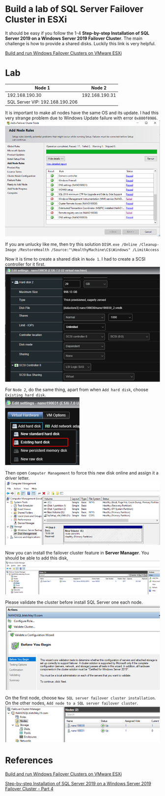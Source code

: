 # Build a lab of SQL Server Failover Cluster in ESXi

It should be easy if you follow the 1-4 **Step-by-step Installation of SQL Server 2019 on a Windows Server 2019 Failover Cluster**. The main challenge is how to provide a shared disks. Luckily this link is very helpful.

[Build and run Windows Failover Clusters on VMware ESXi](https://www.vkernel.ro/blog/build-and-run-windows-failover-clusters-on-vmware-esxi)

# Lab

|Node 1 | Node 2 |
| --- | --- |
|192.168.190.30 | 192.168.190.31|
| SQL Server VIP: 192.168.190.206 |



It is important to make all nodes have the same OS and its update. I had this very strange problem due to Windows Update failure with error `0x800f0986`.  
![node_rule_failed](./doc/node_rule_failed.png)

If you are unlucky like me, then try this solution `DISM.exe /Online /Cleanup-Image /RestoreHealth /Source:"\HealthyMachine\C$\Windows" /LimitAccess`

Now it is time to create a shared disk in `Node 1`. I had to create a SCSI controller for it first.  
![shared_disk](./doc/shared_disk.png)

For `Node 2`, do the same thing, apart from when `Add hard disk`, choose `Existing hard disk`.  
![existing_diskt](./doc/existing_disk.png)

Then open `Computer Management` to force this new disk online and assign it a driver letter.
![disk_management](./doc/disk_management.png)

Now you can install the failover cluster feature in **Server Manager**.
You should be able to add this disk,  
![disk_in_cluster](./doc/disk_in_cluster.png)

Please validate the cluster before install SQL Server one each node.  
![validate_cluster](./doc/validate_cluster.png)

On the first node, choose `New SQL server failover cluster installation`. On the other nodes, `Add node to a SQL server failover cluster`.  
![node_status](./doc/node_status.png)

# References
[Build and run Windows Failover Clusters on VMware ESXi](https://www.vkernel.ro/blog/build-and-run-windows-failover-clusters-on-vmware-esxi)

[Step-by-step Installation of SQL Server 2019 on a Windows Server 2019 Failover Cluster - Part 4](https://www.mssqltips.com/sqlservertip/6629/sql-server-2019-cluster-setup/)
